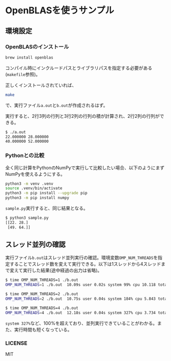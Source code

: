 # OpenBLASを使うサンプル

## 環境設定

### OpenBLASのインストール

```sh
brew install openblas
```

コンパイル時にインクルードパスとライブラリパスを指定する必要がある(`makefile`参照)。

正しくインストールされていれば、

```sh
make
```

で、実行ファイル`a.out`と`b.out`が作成されるはず。

実行すると、2行3列の行列と3行2列の行列の積が計算され、2行2列の行列ができる。

```sh
$ ./a.out
22.000000 28.000000 
40.000000 52.000000 
```

### Pythonとの比較

全く同じ計算をPythonのNumPyで実行して比較したい場合、以下のようにまずNumPyを使えるようにする。

```sh
python3 -m venv .venv
source .venv/bin/activate
python3 -m pip install --upgrade pip
python3 -m pip install numpy
```

`sample.py`実行すると、同じ結果となる。

```sh
$ python3 sample.py
[[22. 28.]
 [49. 64.]]
```

## スレッド並列の確認

実行ファイル`b.out`はスレッド並列実行の確認。環境変数`OMP_NUM_THREADS`を指定することでスレッド数を変えて実行できる。以下は1スレッドから4スレッドまで変えて実行した結果(途中経過の出力は省略)。

```sh
$ time OMP_NUM_THREADS=1 ./b.out
OMP_NUM_THREADS=1 ./b.out  10.09s user 0.02s system 99% cpu 10.118 total

$ time OMP_NUM_THREADS=2 ./b.out
OMP_NUM_THREADS=2 ./b.out  10.75s user 0.04s system 184% cpu 5.843 total

$ time OMP_NUM_THREADS=4 ./b.out 
OMP_NUM_THREADS=4 ./b.out  12.18s user 0.04s system 327% cpu 3.734 total
```

`system 327%`など、100%を超えており、並列実行できていることがわかる。また、実行時間も短くなっている。

### LICENSE

MIT
